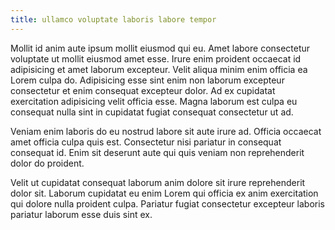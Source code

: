 ```yaml
---
title: ullamco voluptate laboris labore tempor
---
```


Mollit id anim aute ipsum mollit eiusmod qui eu. Amet labore consectetur voluptate ut mollit eiusmod amet esse. Irure enim proident occaecat id adipisicing et amet laborum excepteur. Velit aliqua minim enim officia ea Lorem culpa do. Adipisicing esse sint enim non laborum excepteur consectetur et enim consequat excepteur dolor. Ad ex cupidatat exercitation adipisicing velit officia esse. Magna laborum est culpa eu consequat nulla sint in cupidatat fugiat consequat consectetur ut ad.

Veniam enim laboris do eu nostrud labore sit aute irure ad. Officia occaecat amet officia culpa quis est. Consectetur nisi pariatur in consequat consequat id. Enim sit deserunt aute qui quis veniam non reprehenderit dolor do proident.

Velit ut cupidatat consequat laborum anim dolore sit irure reprehenderit dolor sit. Laborum cupidatat eu enim Lorem qui officia ex anim exercitation qui dolore nulla proident culpa. Pariatur fugiat consectetur excepteur laboris pariatur laborum esse duis sint ex.
